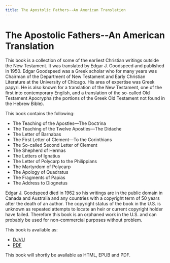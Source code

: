 ```yaml
---
title: The Apostolic Fathers--An American Translation
---
```


# The Apostolic Fathers--An American Translation

This book is a collection of some of the earliest Christian writings outside the New Testament. It was translated by Edgar J. Goodspeed and published in 1950. Edgar Goodspeed was a Greek scholar who for many years was Chairman of the Department of New Testament and Early Christian Literature at the University of Chicago. His area of expertise was Greek papyri. He is also known for a translation of the New Testament, one of the first into contemporary English, and a translation of the so-called Old Testament Apocrypha (the portions of the Greek Old Testament not found in the Hebrew Bible).

This book contains the following:

* The Teaching of the Apostles—The Doctrina
* The Teaching of the Twelve Apostles—The Didache
* The Letter of Barnabas
* The First Letter of Clement—To the Corinthians
* The So-called Second Letter of Clement
* The Shepherd of Hermas
* The Letters of Ignatius
* The Letter of Polycarp to the Philippians
* The Martyrdom of Polycarp
* The Apology of Quadratus
* The Fragments of Papias
* The Address to Diognetus

Edgar J. Goodspeed died in 1962 so his writings are in the public domain in Canada and Australia and any countries with a copyright term of 50 years after the death of an author. The copyright status of the book in the U.S. is unknown as repeated attempts to locate an heir or current copyright holder have failed. Therefore this book is an orphaned work in the U.S. and can probably be used for non-commercial purposes without problem.

This book is available as:
* [DJVU](http://canadafiles.xpian.info/goodspeedapostolicfathersbw.djvu)
* [PDF](http://canadafiles.xpian.info/goodspeedapostolicfathersbw.pdf)

This book will shortly be available as HTML, EPUB and PDF.

